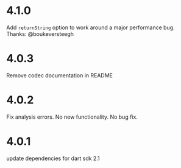 # 4.1.0
Add `returnString` option to work around a major performance bug.  
Thanks: @boukeversteegh

# 4.0.3
Remove codec documentation in README

# 4.0.2
Fix analysis errors.  No new functionality.  No bug fix.

# 4.0.1
update dependencies for dart sdk 2.1

